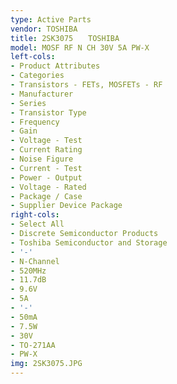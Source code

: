 ```yaml
---
type: Active Parts
vendor: TOSHIBA
title: 2SK3075　　TOSHIBA
model: MOSF RF N CH 30V 5A PW-X
left-cols:
- Product Attributes
- Categories
- Transistors - FETs, MOSFETs - RF
- Manufacturer
- Series
- Transistor Type
- Frequency
- Gain
- Voltage - Test
- Current Rating
- Noise Figure
- Current - Test
- Power - Output
- Voltage - Rated
- Package / Case
- Supplier Device Package
right-cols:
- Select All
- Discrete Semiconductor Products
- Toshiba Semiconductor and Storage
- '-'
- N-Channel
- 520MHz
- 11.7dB
- 9.6V
- 5A
- '-'
- 50mA
- 7.5W
- 30V
- TO-271AA
- PW-X
img: 2SK3075.JPG
---
```


